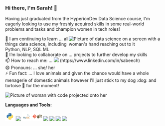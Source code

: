 ### Hi there, I'm Sarah! 👋

Having just graduated from the HyperionDev Data Science course, I'm eagerly looking to use my freshly acquired skills in some real-world problems and tasks and champion women in tech roles!

<div>
  <img src="https://images.pexels.com/photos/3861969/pexels-photo-3861969.jpeg?auto=compress&cs=tinysrgb&w=1260&h=750&dpr=2" alt="Picture of data science on a screen with a woman's hand reaching out to it" width="300px" align="right">
  <p>
    🌱 I am continuing to learn ... all things data science, including Python, NLP, SQL ML <br>
    👯 I’m looking to collaborate on ... projects to further develop my skills <br>
    📫 How to reach me: ... <code><img height="20" src="http://pngimg.com/uploads/linkedIn/linkedIn_PNG7.png"></code> 
  (https://www.linkedin.com/in/sabeech) <br>
    😄 Pronouns: ... she/ her <br>
    ⚡ Fun fact: ... I love animals and given the chance would have a whole menagerie of domestic animals however I'll just stick to my dog :dog: and tortoise 🐢 for the moment!
  </p>
</div>

<picture>
  <source media="(prefers-color-scheme: dark)" srcset="https://images.pexels.com/photos/3861969/pexels-photo-3861969.jpeg?auto=compress&cs=tinysrgb&w=1260&h=750&dpr=2
">
  <source media="(prefers-color-scheme: light)" srcset="https://images.pexels.com/photos/3861969/pexels-photo-3861969.jpeg?auto=compress&cs=tinysrgb&w=1260&h=750&dpr=2
">
  <img alt="Picture of woman with code projected onto her" src="https://images.pexels.com/photos/3861969/pexels-photo-3861969.jpeg?auto=compress&cs=tinysrgb&w=1260&h=750&dpr=2
">
</picture>

<br/>


**Languages and Tools:**


<code><img height="30" src="https://raw.githubusercontent.com/github/explore/80688e429a7d4ef2fca1e82350fe8e3517d3494d/topics/python/python.png"></code>
<code><img height="30" src="https://logosdownload.com/logo/scikit-learn-logo-big.png"></code>
<code><img height="30" src="https://raw.githubusercontent.com/github/explore/80688e429a7d4ef2fca1e82350fe8e3517d3494d/topics/mysql/mysql.png"></code>
<code><img height="30" src="https://raw.githubusercontent.com/github/explore/80688e429a7d4ef2fca1e82350fe8e3517d3494d/topics/git/git.png"></code>
<code><img height="30" src="https://clipground.com/images/nlp-png-7.png"></code>
<code><img height="30" src="https://user-images.githubusercontent.com/5201843/67641199-7051e700-f926-11e9-9920-56cf953c073a.png"></code>
<code><img height="30" src="https://i1.wp.com/hutsons-hacks.info/wp-content/uploads/2020/09/1200px-Pandas_logo.svg_-1-1024x414.png?resize=450%2C182&ssl=1"></code>
<code><img height="30" src="https://www.clipartmax.com/png/middle/112-1127265_microsoft-office-excel-2013-365-logo-excel-2017-logo-png.png"></code>


